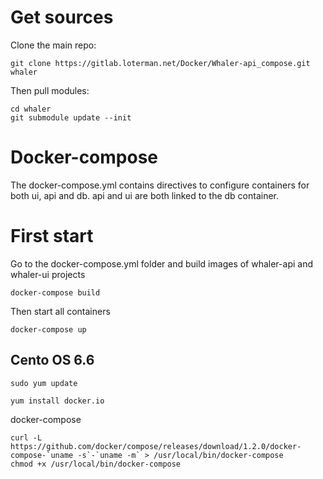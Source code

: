 # Get sources
Clone the main repo:

    git clone https://gitlab.loterman.net/Docker/Whaler-api_compose.git whaler

Then pull modules:

    cd whaler
    git submodule update --init

# Docker-compose
The docker-compose.yml contains directives to configure containers for both ui, api and db.
api and ui are both linked to the db container.

# First start
Go to the docker-compose.yml folder and build images of whaler-api and whaler-ui projects

    docker-compose build

Then start all containers

    docker-compose up
    
Cento OS 6.6
---------------

    sudo yum update

    yum install docker.io

docker-compose

    curl -L https://github.com/docker/compose/releases/download/1.2.0/docker-compose-`uname -s`-`uname -m` > /usr/local/bin/docker-compose
    chmod +x /usr/local/bin/docker-compose

